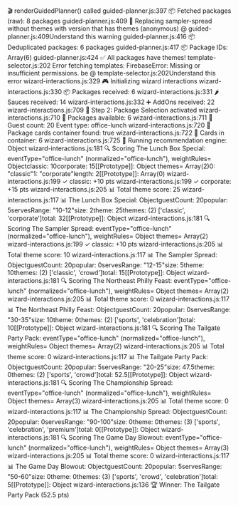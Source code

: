 🎬 renderGuidedPlanner() called
guided-planner.js:397 📦 Fetched packages (raw): 8 packages
guided-planner.js:409 🔄 Replacing sampler-spread without themes with version that has themes
(anonymous) @ guided-planner.js:409Understand this warning
guided-planner.js:416 📦 Deduplicated packages: 6 packages
guided-planner.js:417 📦 Package IDs: Array(6)
guided-planner.js:424 ✅ All packages have themes!
template-selector.js:202 Error fetching templates: FirebaseError: Missing or insufficient permissions.
be @ template-selector.js:202Understand this error
wizard-interactions.js:329 🎮 Initializing wizard interactions
wizard-interactions.js:330 📦 Packages received: 6
wizard-interactions.js:331 🌶️ Sauces received: 14
wizard-interactions.js:332 ➕ AddOns received: 22
wizard-interactions.js:709 📍 Step 2: Package Selection activated
wizard-interactions.js:710 📍 Packages available: 6
wizard-interactions.js:711 📍 Guest count: 20 Event type: office-lunch
wizard-interactions.js:720 📍 Package cards container found: true
wizard-interactions.js:722 📍 Cards in container: 6
wizard-interactions.js:725 🎯 Running recommendation engine: Object
wizard-interactions.js:181 🔍 Scoring The Lunch Box Special: eventType="office-lunch" (normalized="office-lunch"), weightRules= Objectclassic: 10corporate: 15[[Prototype]]: Object themes= Array(2)0: "classic"1: "corporate"length: 2[[Prototype]]: Array(0)
wizard-interactions.js:199   ✓ classic: +10 pts
wizard-interactions.js:199   ✓ corporate: +15 pts
wizard-interactions.js:205   📊 Total theme score: 25
wizard-interactions.js:117 📊 The Lunch Box Special: ObjectguestCount: 20popular: 5servesRange: "10-12"size: 2theme: 25themes: (2) ['classic', 'corporate']total: 32[[Prototype]]: Object
wizard-interactions.js:181 🔍 Scoring The Sampler Spread: eventType="office-lunch" (normalized="office-lunch"), weightRules= Object themes= Array(2)
wizard-interactions.js:199   ✓ classic: +10 pts
wizard-interactions.js:205   📊 Total theme score: 10
wizard-interactions.js:117 📊 The Sampler Spread: ObjectguestCount: 20popular: 0servesRange: "12-15"size: 5theme: 10themes: (2) ['classic', 'crowd']total: 15[[Prototype]]: Object
wizard-interactions.js:181 🔍 Scoring The Northeast Philly Feast: eventType="office-lunch" (normalized="office-lunch"), weightRules= Object themes= Array(2)
wizard-interactions.js:205   📊 Total theme score: 0
wizard-interactions.js:117 📊 The Northeast Philly Feast: ObjectguestCount: 20popular: 0servesRange: "30-35"size: 10theme: 0themes: (2) ['sports', 'celebration']total: 10[[Prototype]]: Object
wizard-interactions.js:181 🔍 Scoring The Tailgate Party Pack: eventType="office-lunch" (normalized="office-lunch"), weightRules= Object themes= Array(2)
wizard-interactions.js:205   📊 Total theme score: 0
wizard-interactions.js:117 📊 The Tailgate Party Pack: ObjectguestCount: 20popular: 5servesRange: "20-25"size: 47.5theme: 0themes: (2) ['sports', 'crowd']total: 52.5[[Prototype]]: Object
wizard-interactions.js:181 🔍 Scoring The Championship Spread: eventType="office-lunch" (normalized="office-lunch"), weightRules= Object themes= Array(3)
wizard-interactions.js:205   📊 Total theme score: 0
wizard-interactions.js:117 📊 The Championship Spread: ObjectguestCount: 20popular: 0servesRange: "90-100"size: 0theme: 0themes: (3) ['sports', 'celebration', 'premium']total: 0[[Prototype]]: Object
wizard-interactions.js:181 🔍 Scoring The Game Day Blowout: eventType="office-lunch" (normalized="office-lunch"), weightRules= Object themes= Array(3)
wizard-interactions.js:205   📊 Total theme score: 0
wizard-interactions.js:117 📊 The Game Day Blowout: ObjectguestCount: 20popular: 5servesRange: "50-60"size: 0theme: 0themes: (3) ['sports', 'crowd', 'celebration']total: 5[[Prototype]]: Object
wizard-interactions.js:136 🏆 Winner: The Tailgate Party Pack (52.5 pts)